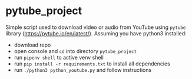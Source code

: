 # pytube_project
Simple script used to download video or audio from YouTube using `pytube` library (https://pytube.io/en/latest/).
Assuming you have python3 installed:
- download repo
- open console and `cd` into directory `pytube_project`
- run `pipenv shell` to active venv shell
- run `pip install -r requirements.txt` to install all dependencies
- run `./python3 python_youtube.py` and follow instructions
